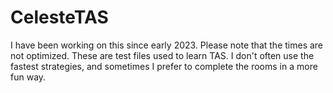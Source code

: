 # CelesteTAS

I have been working on this since early 2023.
Please note that the times are not optimized. These are test files used to learn TAS. I don't often use the fastest strategies, and sometimes I prefer to complete the rooms in a more fun way.
